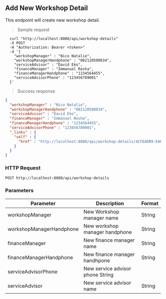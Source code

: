 ## Add New Workshop Detail
This endpoint will create new workshop detail.

> Sample request

```shell
  curl "http://localhost:8080/api/workshop-details"
  -X POST
  -H "Authorization: Bearer <token>"
  -d '{
    "workshopManager" : "Nico Natalie",
    "workshopManagerHandphone" : "082120500834",
    "serviceAdvisor" : "David Eko",
    "financeManager" : "Immanuel Resha",
    "financeManagerHandphone" : "1234564455",
    "serviceAdvisorPhone" : "123456789001"
  }'
```

> Success response

```json
{
  "workshopManager" : "Nico Natalie",
  "workshopManagerHandphone" : "082120500834",
  "serviceAdvisor" : "David Eko",
  "financeManager" : "Immanuel Resha",
  "financeManagerHandphone" : "1234564455",
  "serviceAdvisorPhone" : "123456789001",
  "_links" : {
    "self" : {
      "href" : "http://localhost:8080/api/workshop-details/4CFEADB9-EAF8-48A7-808A-0CF141A8B99D"
    }
  }
}
```

### HTTP Request

`POST http://localhost:8080/api/workshop-details`

###  Parameters

Parameter | Description | Format
--------- | ----------- | ---------
workshopManager | New Workshop manager name | String
workshopManagerHandphone | New workshop manager handphone | String
financeManager | New finance manager name | String
financeManagerHandphone | New finance manager handhpone | String
serviceAdvisorPhone | New service advisor phone String
serviceAdvisor | New service advisor name | String